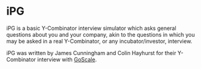 iPG
===

iPG is a basic Y-Combinator interview simulator which asks general
questions about you and your company, akin to the questions in which you
may be asked in a real Y-Combinator, or any incubator/investor, interview.

iPG was written by James Cunningham and Colin Hayhurst for their
Y-Combinator interview with [GoScale](https://goscale.com).
